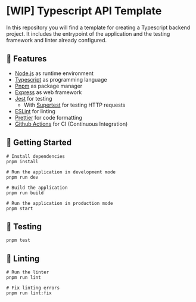 # [WIP] Typescript API Template

In this repository you will find a template for creating a Typescript backend project. It includes the entrypoint of the application and the testing framework and linter already configured.

## 📄 Features

- [Node.js](https://nodejs.org/en/) as runtime environment
- [Typescript](https://www.typescriptlang.org/) as programming language
- [Pnpm](https://pnpm.js.org/) as package manager
- [Express](https://expressjs.com/) as web framework
- [Jest](https://jestjs.io/) for testing
  - With [Supertest](https://github.com/ladjs/supertest) for testing HTTP requests
- [ESLint](https://eslint.org/) for linting
- [Prettier](https://prettier.io/) for code formatting
- [Github Actions](https://github.com/features/actions) for CI (Continuous Integration)

## 🚀 Getting Started

```shell
# Install dependencies
pnpm install

# Run the application in development mode
pnpm run dev

# Build the application
pnpm run build

# Run the application in production mode
pnpm start
```

## 🧪 Testing

```shell
pnpm test
```

## 💅 Linting

```shell
# Run the linter
pnpm run lint

# Fix linting errors
pnpm run lint:fix
```
